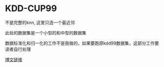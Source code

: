 # KDD-CUP99

不是完整的knn, 这里只选一个最近邻

此处的数据集是一个小型的和中型的数据集

数据标准化和归一化的工作不是我做的，如果要跑原kdd99数据集，这部分工作要读者自行处理

[博文链接](https://gongyanc.com/2017/04/kdd-cup99-wang-luo-ru-qin-jian-ce-shu-ju-ji-di-chu-li-yu-yan-jiu/)
